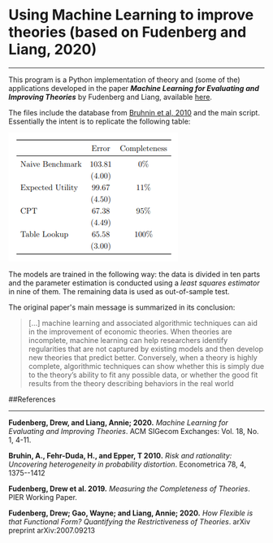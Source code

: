 # Using Machine Learning to improve theories (based on Fudenberg and Liang, 2020)
<hr> 

This program is a Python implementation of theory and (some of the) applications developed in the paper
***Machine Learning for Evaluating and Improving Theories*** by Fudenberg and Liang, 
available [here](https://www.google.com/url?sa=t&rct=j&q=&esrc=s&source=web&cd=&cad=rja&uact=8&ved=2ahUKEwjc26DB_ejzAhVMD7kGHVqBBusQFnoECAQQAQ&url=http%3A%2F%2Feconomics.mit.edu%2Ffiles%2F20096&usg=AOvVaw3Sc37KhDvWemNypZNix9G8).


The files include the database from [Bruhnin et al, 2010](https://www.econometricsociety.org/publications/econometrica/2010/07/01/risk-and-rationality-uncovering-heterogeneity-probability)
and the main script. Essentially the intent is to replicate the following table:

![Paper table](/assets/images/paper_results.PNG "Paper results. Source:Fudenberg and Liang, 2020")

The models are trained in the following way: the data is divided in ten parts and 
the parameter estimation is conducted using a _least squares estimator_ in nine of them. The remaining data
is used as out-of-sample test.

The  original paper's main message is summarized in its conclusion:

<blockquote>
[...] machine learning and associated algorithmic techniques can aid
in the improvement of economic theories. When theories are incomplete, machine
learning can help researchers identify regularities that are not captured by existing
models and then develop new theories that predict better. Conversely, when a
theory is highly complete, algorithmic techniques can show whether this is simply
due to the theory’s ability to fit any possible data, or whether the good fit results
from the theory describing behaviors in the real world
</blockquote>


##References
<hr>

**Fudenberg, Drew, and Liang, Annie; 2020.**
_Machine Learning for Evaluating and Improving Theories_. ACM SIGecom Exchanges: Vol. 18, No. 1, 4-11.





**Bruhin, A., Fehr-Duda, H., and Epper, T 2010.** 
_Risk and rationality: Uncovering heterogeneity in probability distortion_. Econometrica 78, 4, 1375--1412




**Fudenberg, Drew et al. 2019.** 
_Measuring the Completeness of Theories_. 
PIER Working Paper.



**Fudenberg, Drew; Gao, Wayne; and Liang, Annie; 2020.** 
_How Flexible is that Functional Form? Quantifying the Restrictiveness of Theories_. arXiv preprint arXiv:2007.09213
